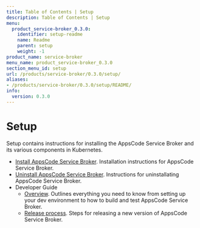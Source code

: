 ```yaml
---
title: Table of Contents | Setup
description: Table of Contents | Setup
menu:
  product_service-broker_0.3.0:
    identifier: setup-readme
    name: Readme
    parent: setup
    weight: -1
product_name: service-broker
menu_name: product_service-broker_0.3.0
section_menu_id: setup
url: /products/service-broker/0.3.0/setup/
aliases:
- /products/service-broker/0.3.0/setup/README/
info:
  version: 0.3.0
---
```


# Setup

Setup contains instructions for installing the AppsCode Service Broker and its various components in Kubernetes.

- [Install AppsCode Service Broker](/products/service-broker/0.3.0/setup/install). Installation instructions for AppsCode Service Broker.
- [Uninstall AppsCode Service Broker](/products/service-broker/0.3.0/setup/uninstall). Instructions for uninstallating AppsCode Service Broker.
- Developer Guide
  - [Overview](/products/service-broker/0.3.0/setup/developer-guide/overview). Outlines everything you need to know from setting up your dev environment to how to build and test AppsCode Service Broker.
  - [Release process](/products/service-broker/0.3.0/setup/developer-guide/release). Steps for releasing a new version of AppsCode Service Broker.
